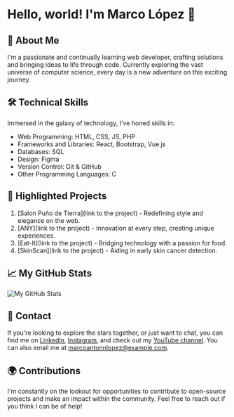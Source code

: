 # Hello, world! I'm Marco López 🚀

## 🎯 About Me
I'm a passionate and continually learning web developer, crafting solutions and bringing ideas to life through code. Currently exploring the vast universe of computer science, every day is a new adventure on this exciting journey.

## 🛠 Technical Skills
Immersed in the galaxy of technology, I've honed skills in:
- Web Programming: HTML, CSS, JS, PHP
- Frameworks and Libraries: React, Bootstrap, Vue.js
- Databases: SQL
- Design: Figma
- Version Control: Git & GitHub
- Other Programming Languages: C

## 🌟 Highlighted Projects
1. [Salon Puño de Tierra](link to the project) - Redefining style and elegance on the web.
2. [ANY](link to the project) - Innovation at every step, creating unique experiences.
3. [Eat-It](link to the project) - Bridging technology with a passion for food.
4. [SkinScan](link to the project) - Aiding in early skin cancer detection.

## 📈 My GitHub Stats
![My GitHub Stats](https://github-readme-stats.vercel.app/api?username=marcoantonnlopez&show_icons=true)

## 🤝 Contact
If you're looking to explore the stars together, or just want to chat, you can find me on [LinkedIn](https://www.linkedin.com/in/marco-antonn/), [Instagram](https://www.instagram.com/marco_antonn/), and check out my [YouTube channel](https://www.youtube.com/channel/UC3vGctg61euGTFEPMGQX2Ow). You can also email me at marcoantonnlopez@example.com.

## 🌍 Contributions
I'm constantly on the lookout for opportunities to contribute to open-source projects and make an impact within the community. Feel free to reach out if you think I can be of help!



<!--
**marcoantonnlopez/marcoantonnlopez** is a ✨ _special_ ✨ repository because its `README.md` (this file) appears on your GitHub profile.

Here are some ideas to get you started:

- 🔭 I’m currently working on ...
- 🌱 I’m currently learning ...
- 👯 I’m looking to collaborate on ...
- 🤔 I’m looking for help with ...
- 💬 Ask me about ...
- 📫 How to reach me: ...
- 😄 Pronouns: ...
- ⚡ Fun fact: ...
-->
